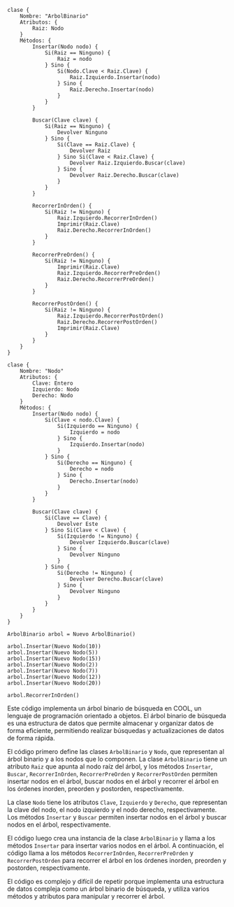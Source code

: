 ```cool
clase {
    Nombre: "ArbolBinario"
    Atributos: {
        Raiz: Nodo
    }
    Métodos: {
        Insertar(Nodo nodo) {
            Si(Raiz == Ninguno) {
                Raiz = nodo
            } Sino {
                Si(Nodo.Clave < Raiz.Clave) {
                    Raiz.Izquierdo.Insertar(nodo)
                } Sino {
                    Raiz.Derecho.Insertar(nodo)
                }
            }
        }

        Buscar(Clave clave) {
            Si(Raiz == Ninguno) {
                Devolver Ninguno
            } Sino {
                Si(Clave == Raiz.Clave) {
                    Devolver Raiz
                } Sino Si(Clave < Raiz.Clave) {
                    Devolver Raiz.Izquierdo.Buscar(clave)
                } Sino {
                    Devolver Raiz.Derecho.Buscar(clave)
                }
            }
        }

        RecorrerInOrden() {
            Si(Raiz != Ninguno) {
                Raiz.Izquierdo.RecorrerInOrden()
                Imprimir(Raiz.Clave)
                Raiz.Derecho.RecorrerInOrden()
            }
        }

        RecorrerPreOrden() {
            Si(Raiz != Ninguno) {
                Imprimir(Raiz.Clave)
                Raiz.Izquierdo.RecorrerPreOrden()
                Raiz.Derecho.RecorrerPreOrden()
            }
        }

        RecorrerPostOrden() {
            Si(Raiz != Ninguno) {
                Raiz.Izquierdo.RecorrerPostOrden()
                Raiz.Derecho.RecorrerPostOrden()
                Imprimir(Raiz.Clave)
            }
        }
    }
}

clase {
    Nombre: "Nodo"
    Atributos: {
        Clave: Entero
        Izquierdo: Nodo
        Derecho: Nodo
    }
    Métodos: {
        Insertar(Nodo nodo) {
            Si(Clave < nodo.Clave) {
                Si(Izquierdo == Ninguno) {
                    Izquierdo = nodo
                } Sino {
                    Izquierdo.Insertar(nodo)
                }
            } Sino {
                Si(Derecho == Ninguno) {
                    Derecho = nodo
                } Sino {
                    Derecho.Insertar(nodo)
                }
            }
        }

        Buscar(Clave clave) {
            Si(Clave == Clave) {
                Devolver Este
            } Sino Si(Clave < Clave) {
                Si(Izquierdo != Ninguno) {
                    Devolver Izquierdo.Buscar(clave)
                } Sino {
                    Devolver Ninguno
                }
            } Sino {
                Si(Derecho != Ninguno) {
                    Devolver Derecho.Buscar(clave)
                } Sino {
                    Devolver Ninguno
                }
            }
        }
    }
}

ArbolBinario arbol = Nuevo ArbolBinario()

arbol.Insertar(Nuevo Nodo(10))
arbol.Insertar(Nuevo Nodo(5))
arbol.Insertar(Nuevo Nodo(15))
arbol.Insertar(Nuevo Nodo(2))
arbol.Insertar(Nuevo Nodo(7))
arbol.Insertar(Nuevo Nodo(12))
arbol.Insertar(Nuevo Nodo(20))

arbol.RecorrerInOrden()
```

Este código implementa un árbol binario de búsqueda en COOL, un lenguaje de programación orientado a objetos. El árbol binario de búsqueda es una estructura de datos que permite almacenar y organizar datos de forma eficiente, permitiendo realizar búsquedas y actualizaciones de datos de forma rápida.

El código primero define las clases `ArbolBinario` y `Nodo`, que representan al árbol binario y a los nodos que lo componen. La clase `ArbolBinario` tiene un atributo `Raiz` que apunta al nodo raíz del árbol, y los métodos `Insertar`, `Buscar`, `RecorrerInOrden`, `RecorrerPreOrden` y `RecorrerPostOrden` permiten insertar nodos en el árbol, buscar nodos en el árbol y recorrer el árbol en los órdenes inorden, preorden y postorden, respectivamente.

La clase `Nodo` tiene los atributos `Clave`, `Izquierdo` y `Derecho`, que representan la clave del nodo, el nodo izquierdo y el nodo derecho, respectivamente. Los métodos `Insertar` y `Buscar` permiten insertar nodos en el árbol y buscar nodos en el árbol, respectivamente.

El código luego crea una instancia de la clase `ArbolBinario` y llama a los métodos `Insertar` para insertar varios nodos en el árbol. A continuación, el código llama a los métodos `RecorrerInOrden`, `RecorrerPreOrden` y `RecorrerPostOrden` para recorrer el árbol en los órdenes inorden, preorden y postorden, respectivamente.

El código es complejo y difícil de repetir porque implementa una estructura de datos compleja como un árbol binario de búsqueda, y utiliza varios métodos y atributos para manipular y recorrer el árbol.